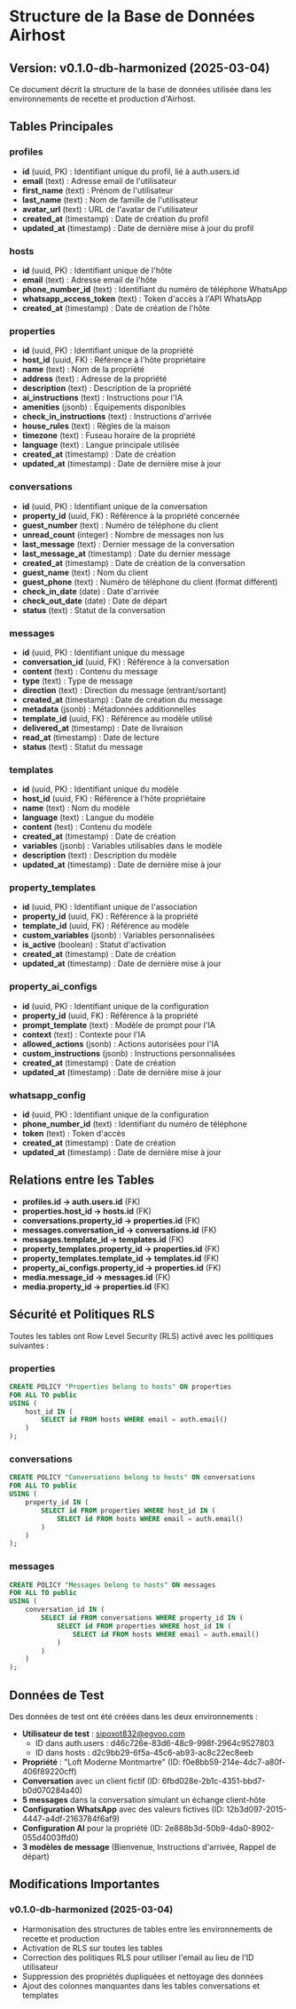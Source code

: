 # Structure de la Base de Données Airhost

## Version: v0.1.0-db-harmonized (2025-03-04)

Ce document décrit la structure de la base de données utilisée dans les environnements de recette et production d'Airhost.

## Tables Principales

### profiles
- **id** (uuid, PK) : Identifiant unique du profil, lié à auth.users.id
- **email** (text) : Adresse email de l'utilisateur
- **first_name** (text) : Prénom de l'utilisateur
- **last_name** (text) : Nom de famille de l'utilisateur
- **avatar_url** (text) : URL de l'avatar de l'utilisateur
- **created_at** (timestamp) : Date de création du profil
- **updated_at** (timestamp) : Date de dernière mise à jour du profil

### hosts
- **id** (uuid, PK) : Identifiant unique de l'hôte
- **email** (text) : Adresse email de l'hôte
- **phone_number_id** (text) : Identifiant du numéro de téléphone WhatsApp
- **whatsapp_access_token** (text) : Token d'accès à l'API WhatsApp
- **created_at** (timestamp) : Date de création de l'hôte

### properties
- **id** (uuid, PK) : Identifiant unique de la propriété
- **host_id** (uuid, FK) : Référence à l'hôte propriétaire
- **name** (text) : Nom de la propriété
- **address** (text) : Adresse de la propriété
- **description** (text) : Description de la propriété
- **ai_instructions** (text) : Instructions pour l'IA
- **amenities** (jsonb) : Équipements disponibles
- **check_in_instructions** (text) : Instructions d'arrivée
- **house_rules** (text) : Règles de la maison
- **timezone** (text) : Fuseau horaire de la propriété
- **language** (text) : Langue principale utilisée
- **created_at** (timestamp) : Date de création
- **updated_at** (timestamp) : Date de dernière mise à jour

### conversations
- **id** (uuid, PK) : Identifiant unique de la conversation
- **property_id** (uuid, FK) : Référence à la propriété concernée
- **guest_number** (text) : Numéro de téléphone du client
- **unread_count** (integer) : Nombre de messages non lus
- **last_message** (text) : Dernier message de la conversation
- **last_message_at** (timestamp) : Date du dernier message
- **created_at** (timestamp) : Date de création de la conversation
- **guest_name** (text) : Nom du client
- **guest_phone** (text) : Numéro de téléphone du client (format différent)
- **check_in_date** (date) : Date d'arrivée
- **check_out_date** (date) : Date de départ
- **status** (text) : Statut de la conversation

### messages
- **id** (uuid, PK) : Identifiant unique du message
- **conversation_id** (uuid, FK) : Référence à la conversation
- **content** (text) : Contenu du message
- **type** (text) : Type de message
- **direction** (text) : Direction du message (entrant/sortant)
- **created_at** (timestamp) : Date de création du message
- **metadata** (jsonb) : Métadonnées additionnelles
- **template_id** (uuid, FK) : Référence au modèle utilisé
- **delivered_at** (timestamp) : Date de livraison
- **read_at** (timestamp) : Date de lecture
- **status** (text) : Statut du message

### templates
- **id** (uuid, PK) : Identifiant unique du modèle
- **host_id** (uuid, FK) : Référence à l'hôte propriétaire
- **name** (text) : Nom du modèle
- **language** (text) : Langue du modèle
- **content** (text) : Contenu du modèle
- **created_at** (timestamp) : Date de création
- **variables** (jsonb) : Variables utilisables dans le modèle
- **description** (text) : Description du modèle
- **updated_at** (timestamp) : Date de dernière mise à jour

### property_templates
- **id** (uuid, PK) : Identifiant unique de l'association
- **property_id** (uuid, FK) : Référence à la propriété
- **template_id** (uuid, FK) : Référence au modèle
- **custom_variables** (jsonb) : Variables personnalisées
- **is_active** (boolean) : Statut d'activation
- **created_at** (timestamp) : Date de création
- **updated_at** (timestamp) : Date de dernière mise à jour

### property_ai_configs
- **id** (uuid, PK) : Identifiant unique de la configuration
- **property_id** (uuid, FK) : Référence à la propriété
- **prompt_template** (text) : Modèle de prompt pour l'IA
- **context** (text) : Contexte pour l'IA
- **allowed_actions** (jsonb) : Actions autorisées pour l'IA
- **custom_instructions** (jsonb) : Instructions personnalisées
- **created_at** (timestamp) : Date de création
- **updated_at** (timestamp) : Date de dernière mise à jour

### whatsapp_config
- **id** (uuid, PK) : Identifiant unique de la configuration
- **phone_number_id** (text) : Identifiant du numéro de téléphone
- **token** (text) : Token d'accès
- **created_at** (timestamp) : Date de création
- **updated_at** (timestamp) : Date de dernière mise à jour

## Relations entre les Tables

- **profiles.id → auth.users.id** (FK)
- **properties.host_id → hosts.id** (FK)
- **conversations.property_id → properties.id** (FK)
- **messages.conversation_id → conversations.id** (FK)
- **messages.template_id → templates.id** (FK)
- **property_templates.property_id → properties.id** (FK)
- **property_templates.template_id → templates.id** (FK)
- **property_ai_configs.property_id → properties.id** (FK)
- **media.message_id → messages.id** (FK)
- **media.property_id → properties.id** (FK)

## Sécurité et Politiques RLS

Toutes les tables ont Row Level Security (RLS) activé avec les politiques suivantes :

### properties
```sql
CREATE POLICY "Properties belong to hosts" ON properties
FOR ALL TO public
USING (
    host_id IN (
        SELECT id FROM hosts WHERE email = auth.email()
    )
);
```

### conversations
```sql
CREATE POLICY "Conversations belong to hosts" ON conversations
FOR ALL TO public
USING (
    property_id IN (
        SELECT id FROM properties WHERE host_id IN (
            SELECT id FROM hosts WHERE email = auth.email()
        )
    )
);
```

### messages
```sql
CREATE POLICY "Messages belong to hosts" ON messages
FOR ALL TO public
USING (
    conversation_id IN (
        SELECT id FROM conversations WHERE property_id IN (
            SELECT id FROM properties WHERE host_id IN (
                SELECT id FROM hosts WHERE email = auth.email()
            )
        )
    )
);
```

## Données de Test

Des données de test ont été créées dans les deux environnements :

- **Utilisateur de test** : sipoxot832@egvoo.com
  - ID dans auth.users : d46c726e-83d6-48c9-998f-2964c9527803
  - ID dans hosts : d2c9bb29-6f5a-45c6-ab93-ac8c22ec8eeb
- **Propriété** : "Loft Moderne Montmartre" (ID: f0e8bb59-214e-4dc7-a80f-406f89220cff)
- **Conversation** avec un client fictif (ID: 6fbd028e-2b1c-4351-bbd7-b0d070284a40)
- **5 messages** dans la conversation simulant un échange client-hôte
- **Configuration WhatsApp** avec des valeurs fictives (ID: 12b3d097-2015-4447-a4df-2163784f6af9)
- **Configuration AI** pour la propriété (ID: 2e888b3d-50b9-4da0-8902-055d4003ffd0)
- **3 modèles de message** (Bienvenue, Instructions d'arrivée, Rappel de départ)

## Modifications Importantes

### v0.1.0-db-harmonized (2025-03-04)
- Harmonisation des structures de tables entre les environnements de recette et production
- Activation de RLS sur toutes les tables
- Correction des politiques RLS pour utiliser l'email au lieu de l'ID utilisateur
- Suppression des propriétés dupliquées et nettoyage des données
- Ajout des colonnes manquantes dans les tables conversations et templates
